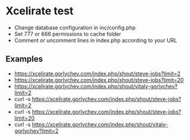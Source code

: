  # Xcelirate test
 
- Change database configuration in inc/config.php
- Set 777 or 666 permissions to cache folder
- Comment or uncomment lines in index.php according to your URL


## Examples

- https://xcelirate.gorlychev.com/index.php/shout/steve-jobs?limit=2
- https://xcelirate.gorlychev.com/index.php/shout/steve-jobs?limit=20
- https://xcelirate.gorlychev.com/index.php/shout/vitaly-gorlychev?limit=2
- curl -s https://xcelirate.gorlychev.com/index.php/shout/steve-jobs?limit=2
- curl -s https://xcelirate.gorlychev.com/index.php/shout/steve-jobs?limit=20
- curl -s https://xcelirate.gorlychev.com/index.php/shout/vitaly-gorlychev?limit=2